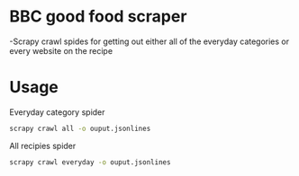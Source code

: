 # BBC good food scraper

-Scrapy crawl spides for getting out either all of the everyday categories
or every website on the recipe

# Usage

Everyday category spider
```bash
scrapy crawl all -o ouput.jsonlines
```
All recipies spider
```bash
scrapy crawl everyday -o ouput.jsonlines
```
